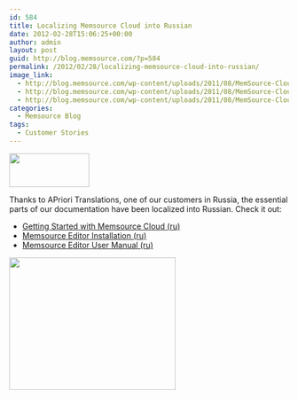 ```yaml
---
id: 584
title: Localizing Memsource Cloud into Russian
date: 2012-02-28T15:06:25+00:00
author: admin
layout: post
guid: http://blog.memsource.com/?p=584
permalink: /2012/02/28/localizing-memsource-cloud-into-russian/
image_link:
  - http://blog.memsource.com/wp-content/uploads/2011/08/MemSource-Cloud.png
  - http://blog.memsource.com/wp-content/uploads/2011/08/MemSource-Cloud.png
  - http://blog.memsource.com/wp-content/uploads/2011/08/MemSource-Cloud.png
categories:
  - Memsource Blog
tags:
  - Customer Stories
---
```

<img class=" size-full wp-image-587 alignleft" title="apriori-logo" src="/wp-content/uploads/2012/02/apriori-logo.png" alt="" width="144" height="61" />

Thanks to APriori Translations, one of our customers in Russia, the essential parts of our documentation have been localized into Russian. Check it out:<!--more-->

  * [Getting Started with Memsource Cloud (ru)](http://wiki.memsource.com/wiki/Getting_Started_with_MemSource_Cloud/ru)
  * [Memsource Editor Installation (ru)](http://wiki.memsource.com/wiki/MemSource_Editor_Installation)
  * [Memsource Editor User Manual (ru)](http://wiki.memsource.com/wiki/MemSource_Editor_User_Manual/ru)

<div>
  <a href="http://wiki.memsource.com/wiki/Getting_Started_with_MemSource_Cloud/ru"><img class="alignnone size-medium wp-image-585" title="memsource-wiki-russian-localization" src="/wp-content/uploads/2012/02/wiki-russian-localization-300x239.png" alt="" width="300" height="239" /></a>
</div>